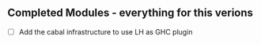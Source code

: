 
## Completed Modules - everything for this verions

 - [ ] Add the cabal infrastructure to use LH as GHC plugin

